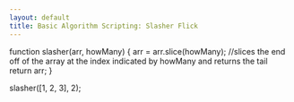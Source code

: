 ```yaml
---
layout: default
title: Basic Algorithm Scripting: Slasher Flick
---
```

function slasher(arr, howMany) {
  arr = arr.slice(howMany); //slices the end off of the array at the index indicated by howMany and returns the tail
  return arr;
}

slasher([1, 2, 3], 2);
